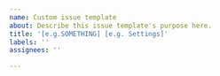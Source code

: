 ```yaml
---
name: Custom issue template
about: Describe this issue template's purpose here.
title: '[e.g.SOMETHING] [e.g. Settings]'
labels: ''
assignees: ''

---
```



